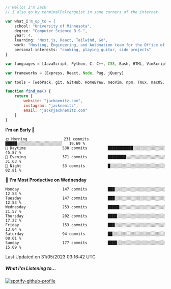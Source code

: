 ```javascript
// Hello! I'm Jack
// I also go by terminalPoltergeist in some corners of the internet

var what_I'm_up_to = {
    school: "University of Minnesota",
    degree: "Computer Science B.S.",
    year: 4,
    learning: "Next.js, React, Tailwind, Go",
    work: "Hosting, Engineering, and Automation team for the Office of Information Technology at UMN",
    personal-interests: "cooking, playing guitar, side projects"
}

var languages = [JavaScript, Python, C, C++, CSS, Bash, HTML, VimScript]

var frameworks = [Express, React, Node, Pug, jQuery]

var tools = [webPack, git, GitHub, HomeBrew, neoVim, npm, Tmux, macOS, Ubuntu, Docker, Nginx]

function find_me() {
    return {
        website: "jacknemitz.com",
        instagram: "jacknemitz",
        email: "jack@jacknemitz.com"
    }
}
```

<!--START_SECTION:waka-->
**I'm an Early 🐤** 

```text
🌞 Morning                231 commits         █████░░░░░░░░░░░░░░░░░░░░   19.69 % 
🌆 Daytime                538 commits         ███████████░░░░░░░░░░░░░░   45.87 % 
🌃 Evening                371 commits         ████████░░░░░░░░░░░░░░░░░   31.63 % 
🌙 Night                  33 commits          █░░░░░░░░░░░░░░░░░░░░░░░░   02.81 % 
```
📅 **I'm Most Productive on Wednesday** 

```text
Monday                   147 commits         ███░░░░░░░░░░░░░░░░░░░░░░   12.53 % 
Tuesday                  147 commits         ███░░░░░░░░░░░░░░░░░░░░░░   12.53 % 
Wednesday                253 commits         █████░░░░░░░░░░░░░░░░░░░░   21.57 % 
Thursday                 202 commits         ████░░░░░░░░░░░░░░░░░░░░░   17.22 % 
Friday                   153 commits         ███░░░░░░░░░░░░░░░░░░░░░░   13.04 % 
Saturday                 94 commits          ██░░░░░░░░░░░░░░░░░░░░░░░   08.01 % 
Sunday                   177 commits         ████░░░░░░░░░░░░░░░░░░░░░   15.09 % 
```



 Last Updated on 31/05/2023 03:16:42 UTC
<!--END_SECTION:waka-->

##### What I'm Listening to...

[![spotify-github-profile](https://spotify-github-profile.vercel.app/api/view?uid=jack.nemitz&cover_image=true&show_offline=true&bar_color=53b14f&bar_color_cover=false&background_color=121212FF)](https://spotify-github-profile.vercel.app/api/view?uid=jack.nemitz&redirect=true)

